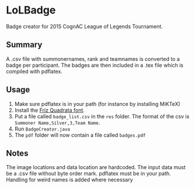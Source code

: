 # LoLBadge
Badge creator for 2015 CognAC League of Legends Tournament.

## Summary
A .csv file with summonernames, rank and teamnames is converted to a badge per participant.
The badges are then included in a .tex file which is compiled with pdflatex.

## Usage
1. Make sure pdflatex is in your path (for instance by installing MiKTeX)
2. Install the [Friz Quadrata font](http://fontsgeek.com/fonts/Friz-Quadrata-Std-Medium).
2. Put a file called `badge_list.csv` in the `res` folder. The format of the csv is `Summoner Name,Silver,3,Team Name`.
3. Run `BadgeCreator.java`
4. The `pdf` folder will now contain a file called `badges.pdf`

## Notes
The image locations and data location are hardcoded.
The input data must be a .csv file without byte order mark. 
pdflatex must be in your path.
Handling for weird names is added where necessary
